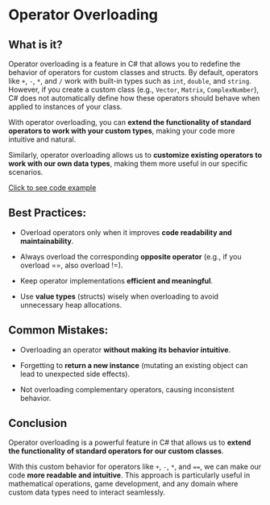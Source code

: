 # Operator Overloading

## What is it?
Operator overloading is a feature in C# that allows you to redefine the behavior of operators for custom classes and structs. By default, operators like `+`, `-`, `*`, and `/` work with built-in types such as `int`, `double`, and `string`. However, if you create a custom class (e.g., `Vector`, `Matrix`, `ComplexNumber`), C# does not automatically define how these operators should behave when applied to instances of your class.

With operator overloading, you can **extend the functionality of standard operators to work with your custom types**, making your code more intuitive and natural.

Similarly, operator overloading allows us to **customize existing operators to work with our own data types**, making them more useful in our specific scenarios.

[Click to see code example](../../CodeExamples/OperatorOverloading.cs)

## Best Practices:

 - Overload operators only when it improves **code readability and maintainability**.

 - Always overload the corresponding **opposite operator** (e.g., if you overload ==, also overload !=).

 - Keep operator implementations **efficient and meaningful**.

 - Use **value types** (structs) wisely when overloading to avoid unnecessary heap allocations.

## Common Mistakes:

 - Overloading an operator **without making its behavior intuitive**.

 - Forgetting to **return a new instance** (mutating an existing object can lead to unexpected side effects).

 - Not overloading complementary operators, causing inconsistent behavior.
	
## Conclusion
Operator overloading is a powerful feature in C# that allows us to **extend the functionality of standard operators for our custom classes**. 

With this custom behavior for operators like `+`, `-`, `*`, and `==`, we can make our code **more readable and intuitive**. This approach is particularly useful in mathematical operations, game development, and any domain where custom data types need to interact seamlessly.